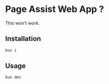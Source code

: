 # Page Assist Web App ?

This won't work.


## Installation

```bash
bun i
```

## Usage

```bash
bun dev
```